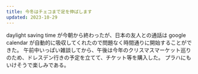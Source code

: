 ```yaml
---
title: 今冬はチェコまで足を伸ばします
updated: 2023-10-29
---
```


daylight saving time が今朝から終わったが、日本の友人との通話は google calendar が自動的に吸収してくれたので問題なく時間通りに開始することができた。
午前中いっぱい雑談してから、午後は今年のクリスマスマーケット巡りのため、ドレスデン行きの予定を立てて、チケット等を購入した。
プラハにもいけそうで楽しみである。

